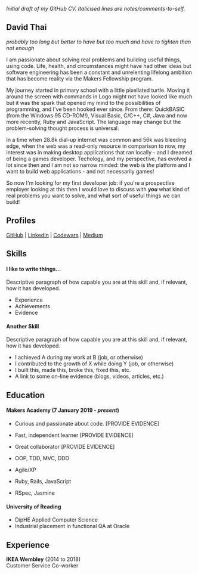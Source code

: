 _Initial draft of my GitHub CV. Italicised lines are notes/comments-to-self._

## David Thai
_probably too long but better to have but too much and have to tighten than not enough_

I am passionate about solving real problems and building useful things, using code. Life, health, and circumstances might have had other ideas but software engineering has been a constant and unrelenting lifelong ambition that has become reality via the Makers Fellowship program.

My journey started in primary school with a little pixellated turtle. Moving it around the screen with commands in Logo might not have looked like much but it was the spark that opened my mind to the possibilities of programming, and I've been hooked ever since. From there: QuickBASIC (from the Windows 95 CD-ROM!), Visual Basic, C/C++, C#, Java and now more recently, Ruby and JavaScript. The language may change but the problem-solving thought process is universal.

In a time when 28.8k dial-up internet was common and 56k was bleeding edge, when the web was a read-only resource in comparison to now, my interest was in making desktop applications that ran locally - and I dreamed of being a games developer. Techology, and my perspective, has evolved a lot since then and I am not so narrow minded: the web is _the_ platform and I want to build web applications - and not necessarily games!

So now I'm looking for my first developer job: if you're a prospective employer looking at this then I would love to discuss with ***you*** what kind of real problems you want to solve, and what sort of useful things we can build!

## Profiles

[GitHub](https://github.com/dafuloth) | [LinkedIn](https://www.linkedin.com/in/dafuloth/) | [Codewars](https://www.codewars.com/users/dafuloth) | [Medium](https://medium.com/@dafuloth)

## Skills

#### I like to write things...

Descriptive paragraph of how capable you are at this skill and, if relevant, how it has developed.

- Experience
- Achievements
- Evidence

#### Another Skill

Descriptive paragraph of how capable you are at this skill and, if relevant, how it has developed.

- I achieved A during my work at B (job, or otherwise)
- I contributed to the growth of X while doing Y (job, or otherwise)
- I built this, made this, broke this, fixed this, etc.
- A link to some on-line evidence (blogs, videos, articles, etc.)

## Education

#### Makers Academy (7 January 2019 - _present_)

- Curious and passionate about code. [PROVIDE EVIDENCE]
- Fast, independent learner [PROVIDE EVIDENCE]
- Great collaborator [PROVIDE EVIDENCE]

- OOP, TDD, MVC, DDD
- Agile/XP
- Ruby, Rails, JavaScript
- RSpec, Jasmine

#### University of Reading

- DipHE Applied Computer Science
- Industrial placement in functional QA at Oracle


## Experience

**IKEA Wembley** (2014 to 2018)    
Customer Service Co-worker 
